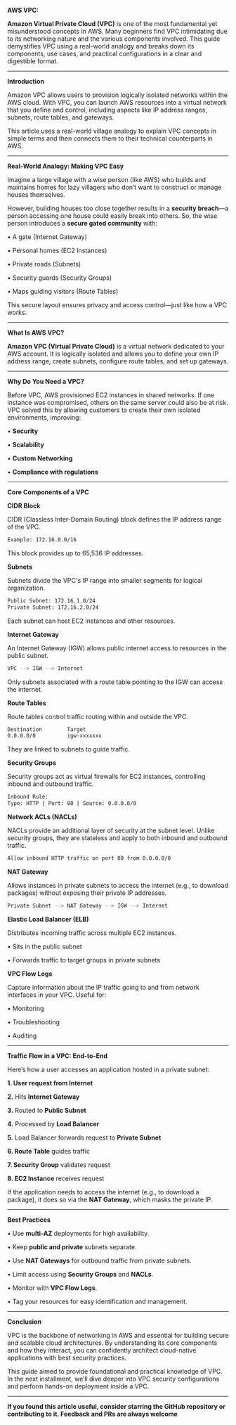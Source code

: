 **AWS VPC:**

**Amazon Virtual Private Cloud (VPC)** is one of the most fundamental yet misunderstood concepts in AWS. Many beginners find VPC intimidating due to its networking nature and the various components involved. This guide demystifies VPC using a real-world analogy and breaks down its components, use cases, and practical configurations in a clear and digestible format.

---

**Introduction**

Amazon VPC allows users to provision logically isolated networks within the AWS cloud. With VPC, you can launch AWS resources into a virtual network that you define and control, including aspects like IP address ranges, subnets, route tables, and gateways.

This article uses a real-world village analogy to explain VPC concepts in simple terms and then connects them to their technical counterparts in AWS.

---

**Real-World Analogy: Making VPC Easy**

Imagine a large village with a wise person (like AWS) who builds and maintains homes for lazy villagers who don’t want to construct or manage houses themselves.

However, building houses too close together results in a **security breach**—a person accessing one house could easily break into others. So, the wise person introduces a **secure gated community** with:

•	A gate (Internet Gateway)

•	Personal homes (EC2 Instances)

•	Private roads (Subnets)

•	Security guards (Security Groups)

•	Maps guiding visitors (Route Tables)

This secure layout ensures privacy and access control—just like how a VPC works.

---

**What Is AWS VPC?**

**Amazon VPC (Virtual Private Cloud)** is a virtual network dedicated to your AWS account. It is logically isolated and allows you to define your own IP address range, create subnets, configure route tables, and set up gateways.

---

**Why Do You Need a VPC?**

Before VPC, AWS provisioned EC2 instances in shared networks. If one instance was compromised, others on the same server could also be at risk. VPC solved this by allowing customers to create their own isolated environments, improving:

•	**Security**

•	**Scalability**

•	**Custom Networking**

•	**Compliance with regulations**

---

**Core Components of a VPC**

**CIDR Block**

CIDR (Classless Inter-Domain Routing) block defines the IP address range of the VPC.

```sh
Example: 172.16.0.0/16
```

This block provides up to 65,536 IP addresses.

**Subnets**

Subnets divide the VPC's IP range into smaller segments for logical organization.

```sh
Public Subnet: 172.16.1.0/24
Private Subnet: 172.16.2.0/24
```

Each subnet can host EC2 instances and other resources.

**Internet Gateway**

An Internet Gateway (IGW) allows public internet access to resources in the public subnet.

```sh
VPC --> IGW --> Internet
```

Only subnets associated with a route table pointing to the IGW can access the internet.

**Route Tables**

Route tables control traffic routing within and outside the VPC.

```sh
Destination        Target
0.0.0.0/0          igw-xxxxxxx
```

They are linked to subnets to guide traffic.

**Security Groups**

Security groups act as virtual firewalls for EC2 instances, controlling inbound and outbound traffic.

```sh
Inbound Rule:
Type: HTTP | Port: 80 | Source: 0.0.0.0/0
```

**Network ACLs (NACLs)**

NACLs provide an additional layer of security at the subnet level. Unlike security groups, they are stateless and apply to both inbound and outbound traffic.

```sh
Allow inbound HTTP traffic on port 80 from 0.0.0.0/0
```

**NAT Gateway**

Allows instances in private subnets to access the internet (e.g., to download packages) without exposing their private IP addresses.

```sh
Private Subnet --> NAT Gateway --> IGW --> Internet
```

**Elastic Load Balancer (ELB)**

Distributes incoming traffic across multiple EC2 instances.

•	Sits in the public subnet

•	Forwards traffic to target groups in private subnets

**VPC Flow Logs**

Capture information about the IP traffic going to and from network interfaces in your VPC. Useful for:

•	Monitoring

•	Troubleshooting

•	Auditing

---

**Traffic Flow in a VPC: End-to-End**

Here’s how a user accesses an application hosted in a private subnet:

**1.	User request from Internet**

**2.**	Hits **Internet Gateway**

**3.**	Routed to **Public Subnet**

**4.**	Processed by **Load Balancer**

**5.**	Load Balancer forwards request to **Private Subnet**

**6.	Route Table** guides traffic

**7.	Security Group** validates request

**8.	EC2 Instance** receives request

If the application needs to access the internet (e.g., to download a package), it does so via the **NAT Gateway**, which masks the private IP.

---

**Best Practices**

•	Use **multi-AZ** deployments for high availability.

•	Keep **public and private** subnets separate.

•	Use **NAT Gateways** for outbound traffic from private subnets.

•	Limit access using **Security Groups** and **NACLs**.

•	Monitor with **VPC Flow Logs**.

•	Tag your resources for easy identification and management.

---

**Conclusion**

VPC is the backbone of networking in AWS and essential for building secure and scalable cloud architectures. By understanding its core components and how they interact, you can confidently architect cloud-native applications with best security practices.

This guide aimed to provide foundational and practical knowledge of VPC. In the next installment, we’ll dive deeper into VPC security configurations and perform hands-on deployment inside a VPC.

---

**If you found this article useful, consider starring the GitHub repository or contributing to it. Feedback and PRs are always welcome**
